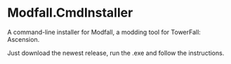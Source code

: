 # Modfall.CmdInstaller
A command-line installer for Modfall, a modding tool for TowerFall: Ascension.

Just download the newest release, run the .exe and follow the instructions.
